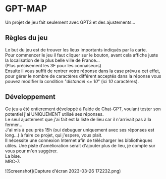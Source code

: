 # GPT-MAP  

Un projet de jeu fait seulement avec GPT3 et des ajustements...  

## Règles du jeu  

Le but du jeu est de trouver les lieux importants indiqués par la carte.  
Pour commencer le jeu il faut cliquer sur le bouton, avant cela affiche juste la localisation de la plus belle ville de France...  
(Plus précisement les 3F pour les connaiseurs)  
Ensuite il vous suffit de rentrer votre réponse dans la case prévu a cet effet,   pour gérer le nombre de caractères différent acceptés dans la réponse vous pouvez modifier la condition "*distancel <= 10*" (ici *10* caractères).

## Développement  
Ce jeu a été entierement développé à l'aide de Chat-GPT, voulant tester son potentiel j'ai UNIQUEMENT utilisé ses réponses.  
Le seul ajustement que j'ai fait est la liste de lieu car il n'arrivait pas à la fermer...  
J'ai mis à peu près 15h (oui debuguer uniquement avec ses réponses est long...) à faire ce projet, qui j'espere, vous plait.  
Il nécessite une connexion Internet afin de télécharger les bibliothèques utiles.
Une piste d'amélioration serait d'ajouter plus de lieu, je compte sur vous pour m'en suggérer.  
La bise.  
MRC-7.  






  ![Screenshot](Capture d'écran 2023-03-26 172232.png)
